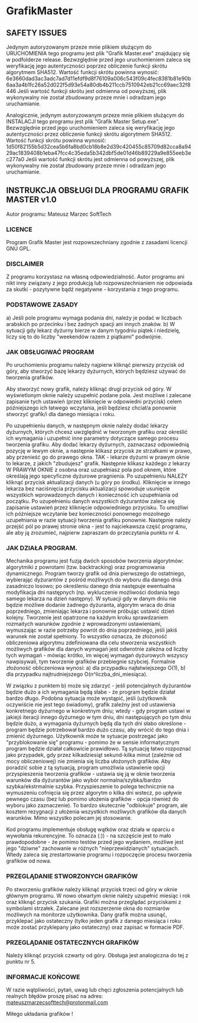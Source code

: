 # GrafikMaster

## SAFETY ISSUES
Jedynym autoryzowanym przeze mnie plikiem służącym do URUCHOMIENIA tego programu jest plik "Grafik Master.exe" znajdujący się w podfolderze release.
Bezwzględnie przed jego uruchomieniem zaleca się weryfikację jego autentyczności poprzez obliczenie funkcji skrótu algorytmem SHA512.
Wartość funkcji skrótu powinna wynosić:
6e3660dad3ac3adc7ad7d11efdf9d8f76109a006c543f09c4fec8381b81e90b6aa3a4b1fc26a52d022f5d93e54a80db4b211ccb7510942eb21cc69aec32f8446
Jeśli wartość funkcji skrótu jest odmienna od powyższej, plik wykonywalny nie został zbudowany przeze mnie i odradzam jego uruchamianie.

Analogicznie, jedynym autoryzowanym przeze mnie plikiem służącym do INSTALACJI tego programu jest plik "Grafik Master Setup.exe". Bezwzględnie przed jego uruchomieniem zaleca się weryfikację jego autentyczności przez obliczenie funkcji skrótu algorytmem SHA512.
Wartość funkcji skrótu powinna wynosić:
1d50f82155b5d32cea5b6fa8bd0cb18b8e2d39c420455c85709d82cca8a9429ac1839408b1eba47fcc4c35eda5b342dbf5de01d46b89229a9e855eeb3ec277a0
Jeśli wartość funkcji skrótu jest odmienna od powyższej, plik wykonywalny nie został zbudowany przeze mnie i odradzam jego uruchamianie.

## INSTRUKCJA OBSŁUGI DLA PROGRAMU GRAFIK MASTER v1.0
Autor programu: Mateusz Marzec SoftTech

### LICENCE
Program Grafik Master jest rozpowszechniany zgodnie z zasadami licencji GNU GPL.

### DISCLAIMER
Z programu korzystasz na własną odpowiedzialność. Autor programu ani nikt inny związany z jego produkcją lub rozpowszechnianiem nie odpowiada za skutki - pozytywne bądź negatywne - korzystania z tego programu.

### PODSTAWOWE ZASADY
 a) Jeśli pole programu wymaga podania dni, należy je podać w liczbach arabskich po przecinku i bez żadnych spacji ani innych znaków.
 b) W sytuacji gdy lekarz dyżurny bierze w danym tygodniu piątek i niedzielę, liczy się to do liczby "weekendów razem z piątkami" podwójnie.

### JAK OBSŁUGIWAĆ PROGRAM
Po uruchomieniu programu należy najpierw kliknąć pierwszy przycisk od góry, aby stworzyć bazę lekarzy dyżurnych, których będziesz używać do tworzenia grafików.

Aby stworzyć nowy grafik, należy kliknąć drugi przycisk od góry. W wyświetlonym oknie należy uzupełnić podane pola. Jest możliwe i zalecane zapisanie tych ustawień (przez kliknięcie w odpowiedni przycisk) celem późniejszego ich łatwego wczytania, jeśli będziesz chciał/a ponownie stworzyć grafik/i dla danego miesiąca i roku.

Po uzupełnieniu danych, w następnym oknie należy dodać lekarzy dyżurnych, których chcesz uwzględnić w tworzonym grafiku oraz określić ich wymagania i uzupełnić inne parametry dotyczące samego procesu tworzenia grafiku. Aby dodać lekarzy dyżurnych, zaznaczasz odpowiednią pozycję w lewym oknie, a następnie klikasz przycisk ze strzałkami w prawo, aby przenieść go do prawego okna. TAK - lekarze dyżurni w prawym oknie to lekarze, z jakich "zbudujesz" grafik. Następnie klikasz każdego z lekarzy W PRAWYM OKNIE z osobna oraz uzupełniasz pola pod oknem, które określają jego specyficzne dyżurowe pragnienia. Po uzupełnieniu NALEŻY kliknąć przycisk aktualizacji danych (u góry po środku). Kliknięcie w innego lekarza bez naciśnięcia przycisku aktualizacji spowoduje usunięcie wszystkich wprowadzonych danych i konieczność ich uzupełniania od początku. Po uzupełnieniu danych wszystkich dyżurantów zaleca się zapisanie ustawień przez kliknięcie odpowiedniego przycisku. To umożliwi ich późniejsze wczytanie bez konieczności ponownego mozolnego uzupełniania w razie sytuacji tworzenia grafiku ponownie. Następnie należy przejść pól po prawej stronie okna - jest to najciekawsza część programu, ale aby ją zrozumieć, najpierw zapraszam do przeczytania punktu nr 4.

### JAK DZIAŁA PROGRAM.
Mechanika programu jest fuzją dwóch sposobów tworzenia algorytmów: algorytmiki z powrotami (tzw. backtracking) oraz programowania dynamicznego. Program tworzy grafik od dnia pierwszego do ostatniego, wybierając dyżurantów z pośród możliwych do wyboru dla danego dnia zasadniczo losowo; po określeniu danego dnia następuje ewentualna modyfikacja dni następnych (np. wykluczenie możliwości dodania tego samego lekarza na dzień następny). W sytuacji gdy w danym dniu nie będzie możliwe dodanie żadnego dyżuranta, algorytm wraca do dnia poprzedniego, zmieniając lekarza i ponownie próbując ustawić dzień kolejny. Tworzenie jest opatrzone na każdym kroku sprawdzaniem rozmaitych warunków zgodnie z wprowadzonymi ustawieniami, wymuszając w razie potrzeby powrót do dnia poprzedniego, jeśli jakiś warunek nie został spełniony. To wszystko oznacza, że złożoność obliczeniowa algorytmu zdefiniowana dla celu stworzenia wszystkich możliwych grafików dla danych wymagań jest odwrotnie zależna od liczby tych wymagań - mówiąc krótko, im więcej wymagań dyżurowych wszyscy nawpisywali, tym tworzenie grafików przebiegnie szybciej.
Formalnie złożoność obliczeniowa wynosi:
 a) dla przypadku najłatwiejszego O(1),
 b) dla przypadku najtrudniejszego O(n^liczba_dni_miesiąca).

W związku z punktem b) może się zdarzyć - jeśli potencjalnych dyżurantów będzie dużo a ich wymagania będą słabe - że program będzie działał bardzo długo. Podobna sytuacja może wystąpić, jeśli (użytkownik oczywiście nie jest tego świadomy), grafik zależny jest od ustawienia konkretnego dyżurnego w konkretnym dniu; wtedy - gdy program ustawi w jakiejś iteracji innego dyżurnego w tym dniu, dni następujących po tym dniu będzie dużo, a wymagania dyżurnych będą dla tych dni słabo określone - program będzie potrzebował bardzo dużo czasu, aby wrócić do tego dnia i zmienić dyżurnego. Użytkownik może te sytuacje postrzegać jako "przyblokowanie się" programu - pomimo że w sensie informatycznym program będzie działał całkowicie prawidłowo. Tą sytuację łatwo rozpoznać jako przypadek, gdy przez kilkadziesiąt sekund-kilka minut (zależnie od mocy obliczeniowej) nie zmienia się liczba ułożonych grafików. Aby poradzić sobie z tą sytuacją, program umożliwia ustawienie opcji przyspieszenia tworzenia grafików - ustawia się ją w oknie tworzenia warunków dla dyżurantów jako wybór normalna/szybka/bardzo szybka/ekstrmalnie szybka. Przyspieszenie to polega technicznie na wymuszeniu cofnięcia się przez algorytm o kilka dni wstecz, po upływie pewnego czasu (bez lub pomimo ułożenia grafików - opcja również do wyboru jako zaznaczenie). To bardzo skutecznie "odblokuje" program, ale kosztem rezygnacji z ułożenia wszystkich możliwych grafików dla danych warunków. Mimo wszystko polecam jej stosowanie.

Kod programu implementuje obsługę wątków oraz działa w oparciu o wywołania rekurencyjne. To oznacza (:)) - na szczęście jest to mało prawdopodobne - że pomimo testów przed jego wydaniem, możliwe jest jego "dziwne" zachowanie w różnych "nieprzewidzianych" sytuacjach. Wtedy zaleca się zrestartowanie programu i rozpoczęcie procesu tworzenia grafików od nowa.

### PRZEGLĄDANIE STWORZONYCH GRAFIKÓW
Po stworzeniu grafików należy kliknąć przycisk trzeci od góry w oknie głównym programu. W nowo otwartym oknie należy uzupełnić miesiąc i rok oraz kliknąć przycisk szukania. Grafiki można przeglądać przyciskami z symbolami strzałek. Zalecane jest rozszerzenie okna do rozmiarów możliwych na monitorze użytkownika. Dany grafik można usunąć, przyklepać jako ostateczny (tylko jeden grafik z danego miesiąca i roku może zostać przyklepany jako ostateczny) oraz zapisać w formacie PDF.

### PRZEGLĄDANIE OSTATECZNYCH GRAFIKÓW
Należy kliknąć przycisk czwarty od góry. Obsługa jest analogiczna do tej z punktu nr 5.

### INFORMACJE KOŃCOWE
W razie wątpliwości, pytań, uwag lub chęci zgłoszenia potencjalnych lub realnych błędów proszę pisać na adres:
mateuszmarzecsofttech@protonmail.com

Miłego układania grafików !
